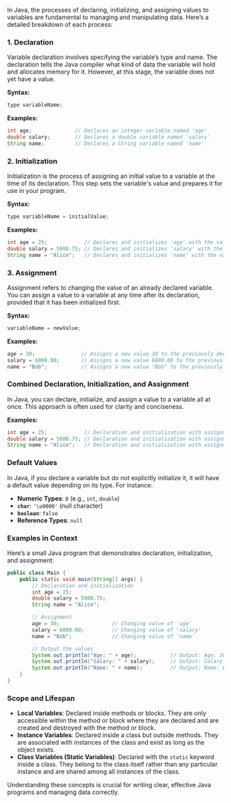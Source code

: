 In Java, the processes of declaring, initializing, and assigning values to variables are fundamental to managing and manipulating data. Here’s a detailed breakdown of each process:

### 1. **Declaration**

Variable declaration involves specifying the variable’s type and name. The declaration tells the Java compiler what kind of data the variable will hold and allocates memory for it. However, at this stage, the variable does not yet have a value.

**Syntax:**

```java
type variableName;
```

**Examples:**

```java
int age;              // Declares an integer variable named 'age'
double salary;        // Declares a double variable named 'salary'
String name;          // Declares a String variable named 'name'
```

### 2. **Initialization**

Initialization is the process of assigning an initial value to a variable at the time of its declaration. This step sets the variable's value and prepares it for use in your program.

**Syntax:**

```java
type variableName = initialValue;
```

**Examples:**

```java
int age = 25;            // Declares and initializes 'age' with the value 25
double salary = 5000.75; // Declares and initializes 'salary' with the value 5000.75
String name = "Alice";   // Declares and initializes 'name' with the value "Alice"
```

### 3. **Assignment**

Assignment refers to changing the value of an already declared variable. You can assign a value to a variable at any time after its declaration, provided that it has been initialized first.

**Syntax:**

```java
variableName = newValue;
```

**Examples:**

```java
age = 30;               // Assigns a new value 30 to the previously declared variable 'age'
salary = 6000.00;       // Assigns a new value 6000.00 to the previously declared variable 'salary'
name = "Bob";           // Assigns a new value "Bob" to the previously declared variable 'name'
```

### **Combined Declaration, Initialization, and Assignment**

In Java, you can declare, initialize, and assign a value to a variable all at once. This approach is often used for clarity and conciseness.

**Examples:**

```java
int age = 25;            // Declaration and initialization with assignment
double salary = 5000.75; // Declaration and initialization with assignment
String name = "Alice";   // Declaration and initialization with assignment
```

### **Default Values**

In Java, if you declare a variable but do not explicitly initialize it, it will have a default value depending on its type. For instance:

- **Numeric Types**: `0` (e.g., `int`, `double`)
- **`char`**: `'\u0000'` (null character)
- **`boolean`**: `false`
- **Reference Types**: `null`

### **Examples in Context**

Here’s a small Java program that demonstrates declaration, initialization, and assignment:

```java
public class Main {
    public static void main(String[] args) {
        // Declaration and initialization
        int age = 25;
        double salary = 5000.75;
        String name = "Alice";

        // Assignment
        age = 30;                 // Changing value of 'age'
        salary = 6000.00;         // Changing value of 'salary'
        name = "Bob";             // Changing value of 'name'

        // Output the values
        System.out.println("Age: " + age);           // Output: Age: 30
        System.out.println("Salary: " + salary);     // Output: Salary: 6000.00
        System.out.println("Name: " + name);         // Output: Name: Bob
    }
}
```

### **Scope and Lifespan**

- **Local Variables**: Declared inside methods or blocks. They are only accessible within the method or block where they are declared and are created and destroyed with the method or block.
- **Instance Variables**: Declared inside a class but outside methods. They are associated with instances of the class and exist as long as the object exists.
- **Class Variables (Static Variables)**: Declared with the `static` keyword inside a class. They belong to the class itself rather than any particular instance and are shared among all instances of the class.

Understanding these concepts is crucial for writing clear, effective Java programs and managing data correctly.
